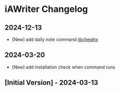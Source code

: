 # iAWriter Changelog

## 2024-12-13

- [New] add daily note command [@chewhx](https://github.com/chewhx)

## 2024-03-20

- [New] add installation check when command runs

## [Initial Version] - 2024-03-13
